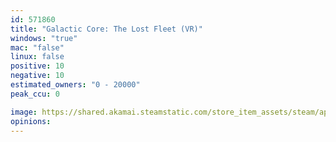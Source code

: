 ```yaml
---
id: 571860
title: "Galactic Core: The Lost Fleet (VR)"
windows: "true"
mac: "false"
linux: false
positive: 10
negative: 10
estimated_owners: "0 - 20000"
peak_ccu: 0

image: https://shared.akamai.steamstatic.com/store_item_assets/steam/apps/571860/header.jpg?t=1510307082
opinions:
---
```

